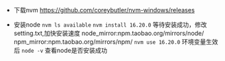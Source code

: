 * 下载nvm
https://github.com/coreybutler/nvm-windows/releases

* 安装node
`nvm ls available`
`nvm install 16.20.0`
等待安装成功，修改 setting.txt,加快安装速度
node_mirror:npm.taobao.org/mirrors/node/
npm_mirror:npm.taobao.org/mirrors/npm/
`nvm use 16.20.0`
环境变量生效后 `node -v` 查看node是否安装成功